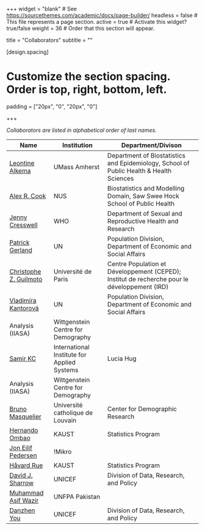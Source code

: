 +++
widget = "blank"  # See https://sourcethemes.com/academic/docs/page-builder/
headless = false  # This file represents a page section.
active = true  # Activate this widget? true/false
weight = 36  # Order that this section will appear.

title = "Collaborators"
subtitle = ""

[design.spacing]
# Customize the section spacing. Order is top, right, bottom, left.
padding = ["20px", "0", "20px", "0"]

+++

_Collaborators are listed in alphabetical order of last names._


| Name              | Institution | Department/Divison |
| ------------------| ------------|------------------- |
| [Leontine Alkema](https://leontinealkema.github.io/alkema_lab/) | UMass Amherst | Department of Biostatistics and Epidemiology, School of Public Health & Health Sciences |
| [Alex R. Cook](https://sph.nus.edu.sg/faculty-directory/cook-alex-richard/) | NUS | Biostatistics and Modelling Domain, Saw Swee Hock School of Public Health |
| [Jenny Cresswell](https://twitter.com/JennyCresswell) | WHO | Department of Sexual and Reproductive Health and Research |
| [Patrick Gerland](http://www.researchgate.net/profile/Patrick_Gerland) | UN | Population Division, Department of Economic and Social Affairs |
| [Christophe Z. Guilmoto](http://www.demographie.net/) | Université de Paris | Centre Population et Développement (CEPED); Institut de recherche pour le développement (IRD) |
| [Vladimíra Kantorová](https://www.linkedin.com/in/vladimira-kantorova-a5674149) | UN | Population Division, Department of Economic and Social Affairs |
Analysis (IIASA) | Wittgenstein Centre for Demography |
| [Samir KC](http://www.wittgensteincentre.org/en/staff/member/kc.htm) | International Institute for Applied Systems | Lucia Hug | UNICEF | Division of Data, Research, and Policy |
Analysis (IIASA) | Wittgenstein Centre for Demography |
| [Bruno Masquelier](https://uclouvain.be/fr/repertoires/bruno.masquelier) | Université catholique de Louvain | Center for Demographic Research |
| [Hernando Ombao](https://cemse.kaust.edu.sa/biostats/people/person/hernando-ombao) | KAUST | Statistics Program |
| [Jon Eilif Pedersen](https://cmrjack.org/) | !Mikro | |
| [Håvard Rue](https://cemse.kaust.edu.sa/bayescomp/people/person/haavard-rue) | KAUST | Statistics Program |
| [David J. Sharrow](https://scholar.google.com/citations?user=QIy_JRcAAAAJ&hl=en) | UNICEF | Division of Data, Research, and Policy |
| [Muhammad Asif Wazir](https://scholar.google.com/citations?user=4o96UvEAAAAJ&hl=en) | UNFPA Pakistan |  |
| [Danzhen You](https://scholar.google.com/citations?user=9-z_XD4AAAAJ&hl=en) | UNICEF | Division of Data, Research, and Policy |

# <div id="mapid"></div>